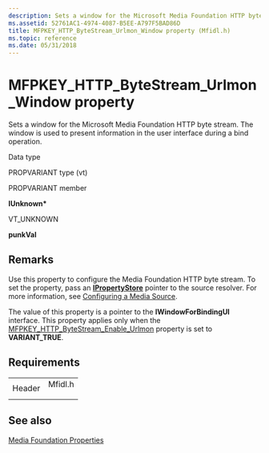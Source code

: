 ```yaml
---
description: Sets a window for the Microsoft Media Foundation HTTP byte stream.
ms.assetid: 52761AC1-4974-4087-B5EE-A797F5BAD86D
title: MFPKEY_HTTP_ByteStream_Urlmon_Window property (Mfidl.h)
ms.topic: reference
ms.date: 05/31/2018
---
```


# MFPKEY\_HTTP\_ByteStream\_Urlmon\_Window property

Sets a window for the Microsoft Media Foundation HTTP byte stream. The window is used to present information in the user interface during a bind operation.



Data type

PROPVARIANT type (vt)

PROPVARIANT member

**IUnknown\***

VT\_UNKNOWN

**punkVal**



## Remarks

Use this property to configure the Media Foundation HTTP byte stream. To set the property, pass an [**IPropertyStore**](/windows/win32/api/propsys/nn-propsys-ipropertystore) pointer to the source resolver. For more information, see [Configuring a Media Source](configuring-a-media-source.md).

The value of this property is a pointer to the **IWindowForBindingUI** interface. This property applies only when the [MFPKEY\_HTTP\_ByteStream\_Enable\_Urlmon](mfpkey-http-bytestream-enable-urlmon.md) property is set to **VARIANT\_TRUE**.

## Requirements



|                   |                                                                                    |
|-------------------|------------------------------------------------------------------------------------|
| Header<br/> | <dl> <dt>Mfidl.h</dt> </dl> |



## See also

<dl> <dt>

[Media Foundation Properties](media-foundation-properties.md)
</dt> </dl>

 

 
